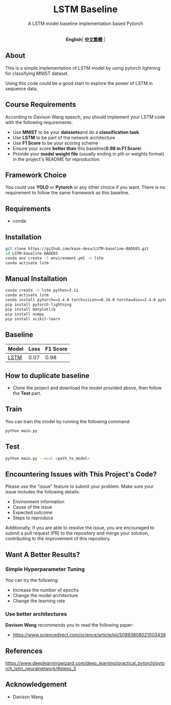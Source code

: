 <div align="center">
<h1>LSTM Baseline</h1>
A LSTM model baseline implementation based Pytorch
<br>
<br>
  
**English**| [**中文繁體**](README_CN.md) |
</div>


## About
This is a simple implementation of LSTM model by using pytorch lightning for classifying MNIST dataset.

Using this code could be a good start to explore the power of LSTM in sequence data.
## Course Requirements
According to Davison Wang speech, you should implement your LSTM code with the following requirements:

- Use **MNIST** to be your **datasets**and do a **classification task**.
- Use **LSTM** to be part of the network architecture
- Use **F1 Score** to be your scoring scheme
- Ensure your score **better than** this baseline(**0.98 in F1 Score**)
- Provide your **model weight file** (usually ending in pth or weights format) in the project's README for reproduction.
## Framework Choice
You could use **YOLO** or **Pytorch** or any other choice if you want. There is no requirement to follow the same framework as this baseline.

## Requirements
- conda
## Installation
```bash
git clone https://github.com/kaze-desu/LSTM-baseline-BADE03.git
cd LSTM-baseline-BADE03
conda env create -f environment.yml -n lstm
conda activate lstm
```
## Manual Installation
```bash
conda create -n lstm python=3.11
conda activate lstm
conda install pytorch==2.4.0 torchvision==0.19.0 torchaudio==2.4.0 pytorch-cuda=12.4 -c pytorch -c nvidia
pip install pytorch-lightning
pip install matplotlib
pip install numpy
pip install scikit-learn
```
## Baseline
| Model | Loss | F1 Score |
|-------|------|----------|
| [LSTM](https://studentmust-my.sharepoint.com/:u:/g/personal/1220026920_student_must_edu_mo/EcdJZfFRcLtKmeNzTLwOjEwBh8uUJlxxqtGHTzlXxPMynw?e=EYJQQq)  | 0.07 | 0.98     |
## How to duplicate baseline
- Clone the project and download the model provided above, then follow the **Test** part.
## Train
You can train the model by running the following command:
```bash
python main.py
```
## Test
```bash
python main.py --eval <path_to_model>
```
## Encountering Issues with This Project's Code?

Please use the "issue" feature to submit your problem. Make sure your issue includes the following details:

- Environment information  
- Cause of the issue  
- Expected outcome  
- Steps to reproduce  

Additionally, if you are able to resolve the issue, you are encouraged to submit a pull request (PR) to the repository and merge your solution, contributing to the improvement of this repository.
## Want A Better Results?
### Simple Hyperparameter Tuning
You can try the following:
- Increase the number of epochs
- Change the model architecture
- Change the learning rate
### Use better architectures
**Davison Wang** recommends you to read the following paper:
- https://www.sciencedirect.com/science/article/pii/S0893608021003439
## References
https://www.deeplearningwizard.com/deep_learning/practical_pytorch/pytorch_lstm_neuralnetwork/#steps_3

## Acknowledgement
- Davison Wang
